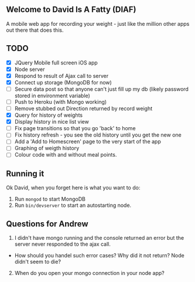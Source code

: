 Welcome to David Is A Fatty (DIAF)
-------

A mobile web app for recording your weight - just like the million other apps out there that does this.


TODO
-----
- [X] JQuery Mobile full screen iOS app
- [X] Node server
- [X] Respond to result of Ajax call to server
- [X] Connect up storage (MongoDB for now)
- [ ] Secure data post so that anyone can't just fill up my db (likely password stored in environment variable)
- [ ] Push to Heroku (with Mongo working)
- [ ] Remove stubbed out Direction returned by record weight
- [X] Query for history of weights
- [X] Display history in nice list view
- [ ] Fix page transitions so that you go 'back' to home
- [ ] Fix history refresh - you see the old history until you get the new one
- [ ] Add a 'Add to Homescreen' page to the very start of the app
- [ ] Graphing of weigth history
- [ ] Colour code with and without meal points.

Running it
------------
Ok David, when you forget here is what you want to do:

1. Run ``mongod`` to start MongoDB
2. Run ``bin/devserver`` to start an autostarting node.

Questions for Andrew
------------------------
1. I didn't have mongo running and the console returned an error but the server never responded to the ajax call.
  - How should you handel such error cases? Why did it not return? Node didn't seem to die?
2. When do you open your mongo connection in your node app?
